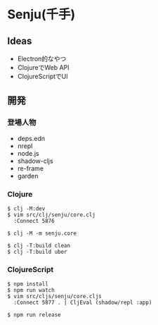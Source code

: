 # Senju(千手)

## Ideas

- Electron的なやつ
- ClojureでWeb API
- ClojureScriptでUI

## 開発

### 登場人物

- deps.edn
- nrepl
- node.js
- shadow-cljs
- re-frame
- garden

### Clojure

```
$ clj -M:dev
$ vim src/clj/senju/core.clj
  :Connect 5876

$ clj -M -m senju.core

$ clj -T:build clean
$ clj -T:build uber
```

### ClojureScript

```
$ npm install
$ npm run watch
$ vim src/cljs/senju/core.cljs
  :Connect 5877 . | CljEval (shadow/repl :app)

$ npm run release
```
